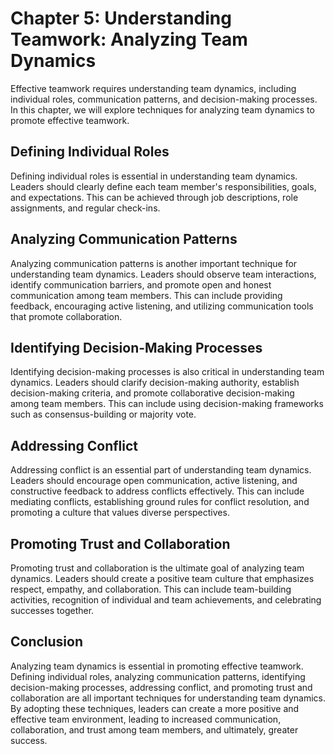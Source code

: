 Chapter 5: Understanding Teamwork: Analyzing Team Dynamics
==========================================================

Effective teamwork requires understanding team dynamics, including individual roles, communication patterns, and decision-making processes. In this chapter, we will explore techniques for analyzing team dynamics to promote effective teamwork.

Defining Individual Roles
-------------------------

Defining individual roles is essential in understanding team dynamics. Leaders should clearly define each team member's responsibilities, goals, and expectations. This can be achieved through job descriptions, role assignments, and regular check-ins.

Analyzing Communication Patterns
--------------------------------

Analyzing communication patterns is another important technique for understanding team dynamics. Leaders should observe team interactions, identify communication barriers, and promote open and honest communication among team members. This can include providing feedback, encouraging active listening, and utilizing communication tools that promote collaboration.

Identifying Decision-Making Processes
-------------------------------------

Identifying decision-making processes is also critical in understanding team dynamics. Leaders should clarify decision-making authority, establish decision-making criteria, and promote collaborative decision-making among team members. This can include using decision-making frameworks such as consensus-building or majority vote.

Addressing Conflict
-------------------

Addressing conflict is an essential part of understanding team dynamics. Leaders should encourage open communication, active listening, and constructive feedback to address conflicts effectively. This can include mediating conflicts, establishing ground rules for conflict resolution, and promoting a culture that values diverse perspectives.

Promoting Trust and Collaboration
---------------------------------

Promoting trust and collaboration is the ultimate goal of analyzing team dynamics. Leaders should create a positive team culture that emphasizes respect, empathy, and collaboration. This can include team-building activities, recognition of individual and team achievements, and celebrating successes together.

Conclusion
----------

Analyzing team dynamics is essential in promoting effective teamwork. Defining individual roles, analyzing communication patterns, identifying decision-making processes, addressing conflict, and promoting trust and collaboration are all important techniques for understanding team dynamics. By adopting these techniques, leaders can create a more positive and effective team environment, leading to increased communication, collaboration, and trust among team members, and ultimately, greater success.
